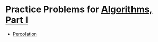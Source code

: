 # Practice Problems for [Algorithms, Part I](https://www.coursera.org/learn/algorithms-part1/)

- [Percolation](https://coursera.cs.princeton.edu/algs4/assignments/percolation/specification.php)
